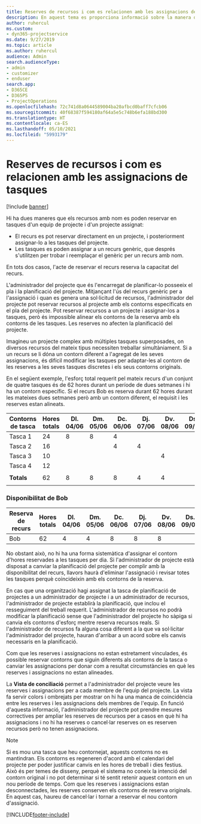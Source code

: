 ```yaml
---
title: Reserves de recursos i com es relacionen amb les assignacions de tasques
description: En aquest tema es proporciona informació sobre la manera d'administrar els recursos amb nom, les reserves de recursos i les assignacions de tasques i la seva relació entre ells.
author: ruhercul
ms.custom:
- dyn365-projectservice
ms.date: 9/27/2019
ms.topic: article
ms.author: ruhercul
audience: Admin
search.audienceType:
- admin
- customizer
- enduser
search.app:
- D365CE
- D365PS
- ProjectOperations
ms.openlocfilehash: 72c741d8a0644589004ba20afbcd0baff7cfcb06
ms.sourcegitcommit: 40f68387f594180af64a5e5c748b6efa188bd300
ms.translationtype: HT
ms.contentlocale: ca-ES
ms.lasthandoff: 05/10/2021
ms.locfileid: "5993179"
---
```

# <a name="resource-bookings-and-how-they-relate-to-task-assignments"></a>Reserves de recursos i com es relacionen amb les assignacions de tasques

[!include [banner](../includes/psa-now-project-operations.md)]

Hi ha dues maneres que els recursos amb nom es poden reservar en tasques d'un equip de projecte i d'un projecte assignat:

- El recurs es pot reservar directament en un projecte, i posteriorment assignar-lo a les tasques del projecte.
- Les tasques es poden assignar a un recurs genèric, que després s'utilitzen per trobar i reemplaçar el genèric per un recurs amb nom. 

En tots dos casos, l'acte de reservar el recurs reserva la capacitat del recurs.

L'administrador del projecte que és l'encarregat de planificar-lo posseeix el pla i la planificació del projecte. Mitjançant l'ús del recurs genèric per a l'assignació i quan es genera una sol·licitud de recursos, l'administrador del projecte pot reservar recursos al projecte amb els contorns especificats en el pla del projecte. Pot reservar recursos a un projecte i assignar-los a tasques, però és impossible alinear els contorns de la reserva amb els contorns de les tasques. Les reserves no afecten la planificació del projecte.

Imagineu un projecte complex amb múltiples tasques superposades, on diversos recursos del mateix tipus necessiten treballar simultàniament. Si a un recurs se li dóna un contorn diferent a l'agregat de les seves assignacions, és difícil modificar les tasques per adaptar-les al contorn de les reserves a les seves tasques discretes i els seus contorns originals.

En el següent exemple, l'esforç total requerit pel mateix recurs d'un conjunt de quatre tasques és de 62 hores durant un període de dues setmanes i hi ha un contorn específic. Si el recurs Bob es reserva durant 62 hores durant les mateixes dues setmanes però amb un contorn diferent, el requisit i les reserves estan alineats.

| **Contorns de tasca**    | **Hores totals** | Dl. 04/06 | Dm. 05/06 | Dc. 06/06 | Dj. 07/06 | Dv. 08/06 | Ds. 09/06 | Dg. 10/06 | Dl. 11/06 | Dm. 12/06 | Dc. 13/06 | Dj. 14/06 | Dv. 15/06 |
|----------------------|-----------------|--------|--------|--------|--------|--------|--------|---------|---------|---------|---------|---------|---------|
| Tasca 1               | 24              | 8      | 8      | 4      |        |        |        |         |         |         | 4       |         |         |
| Tasca 2               | 16              |        |        | 4      | 4      |        |        |         | 8       |         |         |         |         |
| Tasca 3               | 10              |        |        |        |        | 4      |        |         |         | 4       |         | 2       |         |
| Tasca 4               | 12              |        |        |        |        |        |        |         |         |         | 4       |         | 8       |
|                      |                 |        |        |        |        |        |        |         |         |         |         |         |         |
| **Totals**           | 62              | 8      | 8      | 8      | 4      | 4      |        |         | 8       | 4       | 8       | 2       | 8       |
|                      |                 |        |        |        |        |        |        |         |         |         |         |

### <a name="bobs-availability"></a>Disponibilitat de Bob
| **Reserva de recurs** | **Hores totals** | Dl. 04/06 | Dm. 05/06 | Dc. 06/06 | Dj. 07/06 | Dv. 08/06 | Ds. 09/06 | Dg. 10/06 | Dl. 11/06 | Dm. 12/06 | Dc. 13/06 | Dj. 14/06 | Dv. 15/06 |
|------------------------|-----------------|--------|--------|--------|--------|--------|--------|---------|---------|---------|---------|---------|---------|
| Bob                    | 62              | 4      | 4      | 8      | 8      | 8      |        |         | 4       | 4       | 8       | 8       | 6       |

No obstant això, no hi ha una forma sistemàtica d'assignar el contorn d'hores reservades a les tasques per dia. Si l'administrador de projecte està disposat a canviar la planificació del projecte per complir amb la disponibilitat del recurs, llavors haurà d'eliminar l'assignació i revisar totes les tasques perquè coincideixin amb els contorns de la reserva.

En cas que una organització hagi assignat la tasca de planificació de projectes a un administrador de projecte i a un administrador de recursos, l'administrador de projecte establirà la planificació, que inclou el resseguiment del treball requerit. L'administrador de recursos no podrà modificar la planificació sense que l'administrador del projecte ho sàpiga si canvia els contorns d'esforç mentre reserva recursos reals. Si l'administrador de recursos fa alguna cosa diferent a la que va sol·licitar l'administrador del projecte, hauran d'arribar a un acord sobre els canvis necessaris en la planificació.

Com que les reserves i assignacions no estan estretament vinculades, és possible reservar contorns que siguin diferents als contorns de la tasca o canviar les assignacions per donar com a resultat circumstàncies en què les reserves i assignacions no estan alineades.

La **Vista de conciliació** permet a l'administrador del projecte veure les reserves i assignacions per a cada membre de l'equip del projecte. La vista fa servir colors i ombrejats per mostrar on hi ha una manca de coincidència entre les reserves i les assignacions dels membres de l'equip. En funció d'aquesta informació, l'administrador del projecte pot prendre mesures correctives per ampliar les reserves de recursos per a casos en què hi ha assignacions i no hi ha reserves o cancel·lar reserves on es reserven recursos però no tenen assignacions.

> [!NOTE]
> Si es mou una tasca que heu contornejat, aquests contorns no es mantindran. Els contorns es regeneren d'acord amb el calendari del projecte per poder justificar canvis en les hores de treball i dies festius. Això és per temes de disseny, perquè el sistema no coneix la intenció del contorn original i no pot determinar si té sentit retenir aquest contorn en un nou període de temps. Com que les reserves i assignacions estan desconnectades, les reserves conserven els contorns de reserva originals. En aquest cas, haureu de cancel·lar i tornar a reservar el nou contorn d'assignació.



[!INCLUDE[footer-include](../includes/footer-banner.md)]